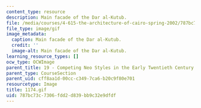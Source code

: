 ```yaml
---
content_type: resource
description: Main facade of the Dar al-Kutub.
file: /media/courses/4-615-the-architecture-of-cairo-spring-2002/787bc73c7306fdd2d839bb9c32e9dfdf_1174.gif
file_type: image/gif
image_metadata:
  caption: Main facade of the Dar al-Kutub.
  credit: ''
  image-alt: Main facade of the Dar al-Kutub.
learning_resource_types: []
ocw_type: OCWImage
parent_title: 19 - Competing Neo Styles in the Early Twentieth Century
parent_type: CourseSection
parent_uid: cff8aa1d-00cc-c349-7ca6-b20c9f80e701
resourcetype: Image
title: 1174.gif
uid: 787bc73c-7306-fdd2-d839-bb9c32e9dfdf
---
```

